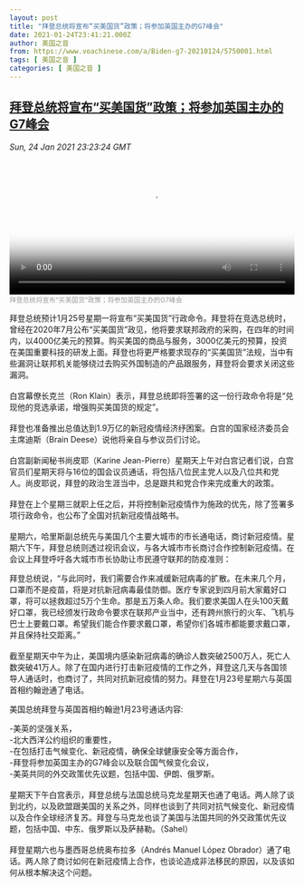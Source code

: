 ```yaml
---
layout: post
title: "拜登总统将宣布“买美国货”政策；将参加英国主办的G7峰会"
date: 2021-01-24T23:41:21.000Z
author: 美国之音
from: https://www.voachinese.com/a/Biden-g7-20210124/5750001.html
tags: [ 美国之音 ]
categories: [ 美国之音 ]
---
```

<!--1611531681000-->
[拜登总统将宣布“买美国货”政策；将参加英国主办的G7峰会](https://www.voachinese.com/a/Biden-g7-20210124/5750001.html)
------

<div>
<div><i>Sun, 24 Jan 2021 23:23:24 GMT</i></div><video poster="https://images.weserv.nl?url=gdb.voanews.com/48f57856-3a01-4cd8-9029-5e1ba1960c88_tv_r1_s_w900.jpg" src="https://av.voanews.com/Videoroot/Pangeavideo/2021/01/4/48/48f57856-3a01-4cd8-9029-5e1ba1960c88_240p.mp4" style="width:100%" controls></video><div><small style="color: #999;">拜登总统将宣布“买美国货”政策；将参加英国主办的G7峰会</small></div><p>拜登总统预计1月25号星期一将宣布“买美国货”行政命令。拜登将在竞选总统时，曾经在2020年7月公布“买美国货”政见，他将要求联邦政府的采购，在四年的时间内，以4000亿美元的预算。购买美国的商品与服务，3000亿美元的预算，投资在美国重要科技的研发上面。拜登也将更严格要求现存的“买美国货”法规，当中有些漏洞让联邦机关能够绕过去购买外国制造的产品跟服务，拜登将会要求关闭这些漏洞。<br /> <br />白宫幕僚长克兰（Ron Klain）表示，拜登总统即将签署的这一份行政命令将是“兑现他的竞选承诺，增强购买美国货的规定”。<br /> <br />拜登也准备推出总值达到1.9万亿的新冠疫情经济纾困案。白宫的国家经济委员会主席迪斯（Brain Deese）说他将亲自与参议员们讨论。<br /> <br />白宫副新闻秘书尚皮耶（Karine Jean-Pierre）星期天上午对白宫记者们说，白宫官员们星期天将与16位的国会议员通话，将包括八位民主党人以及八位共和党人。尚皮耶说，拜登的政治生涯当中，总是跟共和党合作来完成重大的政策。<br /> <br />拜登在上个星期三就职上任之后，并将控制新冠疫情作为施政的优先，除了签署多项行政命令，也公布了全国对抗新冠疫情战略书。<br /> <br />星期六，哈里斯副总统先与美国几个主要大城市的市长通电话，商讨新冠疫情。星期六下午，拜登总统则透过视讯会议，与各大城市市长商讨合作控制新冠疫情。在会议上拜登呼吁各大城市市长协助让市民遵守联邦的防疫准则：</p><p>拜登总统说，“与此同时，我们需要合作来减缓新冠病毒的扩散。在未来几个月，口罩而不是疫苗，将是对抗新冠病毒最佳防御。医疗专家说到四月前大家戴好口罩，将可以拯救超过5万个生命。那是五万条人命。我们要求美国人在头100天戴好口罩，我已经颁发行政命令要求在联邦产业当中，还有跨州旅行的火车、飞机与巴士上要戴口罩。希望我们能合作要求戴口罩，希望你们各城市都能要求戴口罩，并且保持社交距离。”<br /> <br />截至星期天中午为止，美国境内感染新冠病毒的确诊人数突破2500万人，死亡人数突破41万人。除了在国内进行打击新冠疫情的工作之外，拜登这几天与各国领导人通话时，也商讨了，共同对抗新冠疫情的努力。拜登在1月23号星期六与英国首相约翰逊通了电话。</p><p>美国总统拜登与英国首相约翰逊1月23号通话内容:</p><p>-美英的坚强关系，<br />-北大西洋公约组织的重要性，<br />-在包括打击气候变化、新冠疫情，确保全球健康安全等方面合作，<br />-拜登将参加英国主办的G7峰会以及联合国气候变化会议，<br />-美英共同的外交政策优先议题，包括中国、伊朗、俄罗斯。<br /> <br />星期天下午白宫表示，拜登总统与法国总统马克龙星期天也通了电话。两人除了谈到北约，以及欧盟跟美国的关系之外，同样也谈到了共同对抗气候变化、新冠疫情以及合作全球经济复苏。拜登与马克龙也谈了美国与法国共同的外交政策优先议题，包括中国、中东、俄罗斯以及萨赫勒。（Sahel）<br /> <br />拜登星期六也与墨西哥总统奥布拉多（Andrés Manuel López Obrador）通了电话。两人除了商讨如何在新冠疫情上合作，也谈论造成非法移民的原因，以及该如何从根本解决这个问题。<br /> </p><p> </p>
</div>

